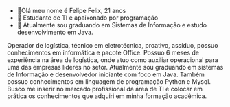 - 👋Olá meu nome é Felipe Felix, 21 anos
- 📘 Estudante de TI e apaixonado por programação
- 📕 Atualmente sou graduando em Sistemas de Informação e estudo desenvolvimento em Java.

Operador de logística, técnico em eletrotécnica, proativo, assíduo, possuo conhecimentos em informática e pacote Office.
Possuo 6 meses de experiência na área de logística, onde atuo como auxiliar operacional para uma das empresas lideres no setor. 
Atualmente sou graduando em sistemas de Informação e desenvolvedor iniciante com foco em Java. Também possuo conhecimentos em linguagem de programação Python e Mysql.
Busco me inserir no mercado profissional da área de TI e colocar em prática os conhecimentos que adquiri em minha formação acadêmica.

<!---
felpfe/felpfe is a ✨ special ✨ repository because its `README.md` (this file) appears on your GitHub profile.
You can click the Preview link to take a look at your changes.
--->
